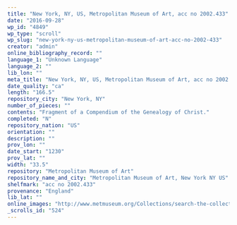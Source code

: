 ```yaml
---
title: "New York, NY, US, Metropolitan Museum of Art, acc no 2002.433"
date: "2016-09-28"
wp_id: "4849"
wp_type: "scroll"
wp_slug: "new-york-ny-us-metropolitan-museum-of-art-acc-no-2002-433"
creator: "admin"
online_bibliography_record: ""
language_1: "Unknown Language"
language_2: ""
lib_lon: ""
meta_title: "New York, NY, US, Metropolitan Museum of Art, acc no 2002.433"
date_quality: "ca"
length: "166.5"
repository_city: "New York, NY"
number_of_pieces: ""
contents: "Fragment of a Compendium of the Genealogy of Christ."
completed: "N"
repository_nation: "US"
orientation: ""
description: ""
prov_lon: ""
date_start: "1230"
prov_lat: ""
width: "33.5"
repository: "Metropolitan Museum of Art"
repository_name_and_city: "Metropolitan Museum of Art, New York NY US"
shelfmark: "acc no 2002.433"
provenance: "England"
lib_lat: ""
online_images: "http://www.metmuseum.org/Collections/search-the-collections/70015999"
_scrolls_id: "524"
---
```



